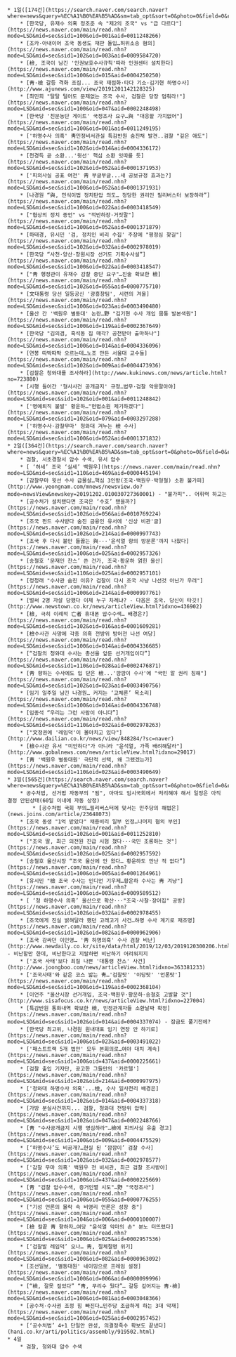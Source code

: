     * 1일([174건](https://search.naver.com/search.naver?where=news&query=%EC%A1%B0%EA%B5%AD&sm=tab_opt&sort=0&photo=0&field=0&reporter_article=&pd=3&ds=2019.12.01&de=2019.12.01&docid=&nso=so%3Ar%2Cp%3Afrom20191201to20191201%2Ca%3Aall&mynews=0&refresh_start=0&related=0))
        * [한국당, 유재수 의혹 정조준 속 "제2의 조국" vs "급 다르다"](https://news.naver.com/main/read.nhn?mode=LSD&mid=sec&sid1=100&oid=001&aid=0011248266)
        * [조카·아내이어 조국 동생도 재판 돌입…허위소송 혐의](https://news.naver.com/main/read.nhn?mode=LSD&mid=sec&sid1=102&oid=003&aid=0009584720)
        * [檢, 조국이 남긴 '인권보호수사규칙'따라 인권센터 설치한다](https://news.naver.com/main/read.nhn?mode=LSD&mid=sec&sid1=100&oid=015&aid=0004250250)
        * [靑·檢 갈등 격화 조짐... 조국 재점화·타다 기소·김기현 하명수사](http://www.ajunews.com/view/20191201142128325)
        * [최민희 "탈탈 털어도 문제없는 조국 수사, 검찰은 당장 멈춰라!"](https://news.naver.com/main/read.nhn?mode=LSD&mid=sec&sid1=100&oid=047&aid=0002248498)
        * [한국당 '친문농단 게이트' 국정조사 요구…與 "대응할 가치없어"](https://news.naver.com/main/read.nhn?mode=LSD&mid=sec&sid1=100&oid=001&aid=0011249195)
        * ['하명수사 의혹' 靑민정비서관실 특감반원 숨진채 발견..검찰 "깊은 애도"](https://news.naver.com/main/read.nhn?mode=LSD&mid=sec&sid1=102&oid=014&aid=0004336172)
        * [천경득 곧 소환...'윗선' 핵심 소환 잇따를 듯](https://news.naver.com/main/read.nhn?mode=LSD&mid=sec&sid1=102&oid=052&aid=0001371953)
        * ['피의사실 공표 여전' 靑 부글부글...새 공보규정 효과는?](https://news.naver.com/main/read.nhn?mode=LSD&mid=sec&sid1=100&oid=052&aid=0001371931)
        * [나경원 “與, 민식이법 정치탄압 의도… 정당한 권리인 필리버스터 보장하라”](https://news.naver.com/main/read.nhn?mode=LSD&mid=sec&sid1=100&oid=022&aid=0003418549)
        * ["협상의 정치 종언" vs "적반하장·거짓말"](https://news.naver.com/main/read.nhn?mode=LSD&mid=sec&sid1=100&oid=052&aid=0001371879)
        * [하태경, 유시민 '검, 정치인 비리 수집' 주장에 "평정심 찾길"](https://news.naver.com/main/read.nhn?mode=LSD&mid=sec&sid1=102&oid=032&aid=0002978019)
        * [한국당 “사천·양산·창원시장 선거도 기획수사설”](https://news.naver.com/main/read.nhn?mode=LSD&mid=sec&sid1=100&oid=022&aid=0003418547)
        * ["靑 행정관이 유재수 감찰 중단 요구"…진술 확보한 檢](https://news.naver.com/main/read.nhn?mode=LSD&mid=sec&sid1=102&oid=055&aid=0000775710)
        * [文대통령 당선 일등공신 '광흥창팀', 시련의 겨울](https://news.naver.com/main/read.nhn?mode=LSD&mid=sec&sid1=100&oid=023&aid=0003490480)
        * [울산 간 '백원우 별동대' 논란…野 "김기현 수사 개입 몸통 발본색원"](https://news.naver.com/main/read.nhn?mode=LSD&mid=sec&sid1=100&oid=119&aid=0002367649)
        * [한국당 "김의겸, 흑석동 집 매각? 공천받아 출마하나"](https://news.naver.com/main/read.nhn?mode=LSD&mid=sec&sid1=100&oid=014&aid=0004336096)
        * [연봉 따박따박 오르는데…노조 만든 서울대 교수들](https://news.naver.com/main/read.nhn?mode=LSD&mid=sec&sid1=102&oid=009&aid=0004473936)
        * [검찰은 청와대를 조사하라](http://www.kukinews.com/news/article.html?no=723880)
        * [시행 들어간 '형사사건 공개금지' 규정…법무·검찰 악용말아야](https://news.naver.com/main/read.nhn?mode=LSD&mid=sec&sid1=102&oid=001&aid=0011248842)
        * ['명예퇴직 불발' 황운하…"헌법소원 제기하겠다"](https://news.naver.com/main/read.nhn?mode=LSD&mid=sec&sid1=102&oid=079&aid=0003297288)
        * ['하명수사·감찰무마' 청와대 겨누는 檢 수사](https://news.naver.com/main/read.nhn?mode=LSD&mid=sec&sid1=100&oid=052&aid=0001371832)
    * 2일([364건](https://search.naver.com/search.naver?where=news&query=%EC%A1%B0%EA%B5%AD&sm=tab_opt&sort=0&photo=0&field=0&reporter_article=&pd=3&ds=2019.12.02&de=2019.12.02&docid=&nso=so%3Ar%2Cp%3Afrom20191202to20191202%2Ca%3Aall&mynews=0&refresh_start=0&related=0))
        * 검찰, 서초경찰서 압수 수색, 유서 압수
        * [ ‘허세’ 조국 ‘실세’ 백원우](https://news.naver.com/main/read.nhn?mode=LSD&mid=sec&sid1=110&oid=469&aid=0000445194)
        * [감찰무마 윗선 수사 급물살…핵심 3인방(조국·백원우·박형철) 소환 불가피](http://www.yeongnam.com/mnews/newsview.do?mode=newsView&newskey=20191202.010030727360001) - "불가피".. 어휘력 하고는
        * [공수처가 설치됐다면 조국은 ‘수호’ 됐을까?](https://news.naver.com/main/read.nhn?mode=LSD&mid=sec&sid1=102&oid=056&aid=0010769224)
        * [조국 펀드 수사받다 숨진 금융인 유서에 '신상 비관'글](https://news.naver.com/main/read.nhn?mode=LSD&mid=sec&sid1=102&oid=214&aid=0000997743)
        * [조국 후 다시 불만 들끓는 與···'윤석열 항의 방문론'까지 나왔다](https://news.naver.com/main/read.nhn?mode=LSD&mid=sec&sid1=100&oid=025&aid=0002957326)
        * [송철호 ‘문재인 찬스’ 쓴 건가, 조국·황운하 얽힌 울산](https://news.naver.com/main/read.nhn?mode=LSD&mid=sec&sid1=110&oid=025&aid=0002957101)
        * [정청래 "수사관 숨진 이유? 검찰이 다시 조국 사냥 나선것 아닌가 우려"](https://news.naver.com/main/read.nhn?mode=LSD&mid=sec&sid1=100&oid=214&aid=0000997761)
        * [벌써 2명 자살 당했다 이제 누구 차례냐? - 다음은 조국. 당신이 타깃!](http://www.newstown.co.kr/news/articleView.html?idxno=436902)
        * [檢, 극히 이례적 亡者 휴대폰 압수수색… 배경은?](https://news.naver.com/main/read.nhn?mode=LSD&mid=sec&sid1=102&oid=016&aid=0001609281)
        * [檢수사관 사망에 각종 의혹 전방위 방어전 나선 여당](https://news.naver.com/main/read.nhn?mode=LSD&mid=sec&sid1=100&oid=014&aid=0004336685)
        * [“검찰의 청와대 수사는 총선을 앞둔 선거개입이다”](https://news.naver.com/main/read.nhn?mode=LSD&mid=sec&sid1=110&oid=028&aid=0002476871)
        * [靑 향하는 수사에도 입 닫은 檢...'깜깜이 수사'에 "국민 알 권리 침해"](https://news.naver.com/main/read.nhn?mode=LSD&mid=sec&sid1=102&oid=023&aid=0003490756)
        * [임기 일주일 남긴 나경원… 커지는 ‘교체론’ 목소리](https://news.naver.com/main/read.nhn?mode=LSD&mid=sec&sid1=100&oid=014&aid=0004336748)
        * [임종석 “우리는 그런 사람이 아니다”](https://news.naver.com/main/read.nhn?mode=LSD&mid=sec&sid1=110&oid=032&aid=0002978263)
        * ["文정권에 '레임덕'이 몰아치고 있다"](http://www.dailian.co.kr/news/view/848284/?sc=naver)
        * [檢수사관 유서 "미안하다"가 아니라 "윤석열, 가족 배려해달라"](http://www.gobalnews.com/news/articleView.html?idxno=29017)
        * [靑 '백원우 별동대원' 극단적 선택, 왜 그랬겠는가](https://news.naver.com/main/read.nhn?mode=LSD&mid=sec&sid1=110&oid=023&aid=0003490649)
    * 3일([565건](https://search.naver.com/search.naver?where=news&query=%EC%A1%B0%EA%B5%AD&sm=tab_opt&sort=0&photo=0&field=0&reporter_article=&pd=3&ds=2019.12.03&de=2019.12.03&docid=&nso=so%3Ar%2Cp%3Afrom20191203to20191203%2Ca%3Aall&mynews=0&refresh_start=0&related=0))
        * 공수처법, 선거법 자동부의 "됨", 아마도 임시국회에서 처리해야 해서 일정은 아직 결정 안된상태(60일 이내에 자동 상정)
            * [공수처법 국회 부의…필리버스터에 맞서는 민주당의 해법은](news.joins.com/article/23648073)
        * [조국 동생 "1억 받았다" 채용비리 일부 인정…나머지 혐의 부인](https://news.naver.com/main/read.nhn?mode=LSD&mid=sec&sid1=102&oid=001&aid=0011252810)
        * ["조국 딸, 최근 의전원 진급 시험 쳤다···국민 조롱하는 것"](https://news.naver.com/main/read.nhn?mode=LSD&mid=sec&sid1=102&oid=025&aid=0002957592)
        * [송철호 울산시장 “조국 울산에 안 왔다… 황운하도 만난 적 없다”](https://news.naver.com/main/read.nhn?mode=LSD&mid=sec&sid1=100&oid=005&aid=0001264961)
        * [유시민 "檢 조국 수사는 인디언 기우제…황운하 수사는 靑 겨냥"](https://news.naver.com/main/read.nhn?mode=LSD&mid=sec&sid1=100&oid=003&aid=0009589512)
        * [ ‘청 하명수사 의혹’ 울산으로 확산···"조국·사찰·장어집" 공방](https://news.naver.com/main/read.nhn?mode=LSD&mid=sec&sid1=102&oid=032&aid=0002978455)
        * [조국에게 진실 밝혀달라 했던 고래고기 사건…하명 수사 계기로 재조명](https://news.naver.com/main/read.nhn?mode=LSD&mid=sec&sid1=102&oid=082&aid=0000962906)
        * [조국 감싸던 이인영… '靑 하명의혹' 수사 검찰 비난](http://www.newdaily.co.kr/site/data/html/2019/12/03/2019120300206.html) - 비난할만 한데, 비난한다고 지랄하면 비난하기 어려워지지
        * ['조국 사태'보다 죄질 나쁜 '대통령 찬스' 사건](http://www.joongboo.com/news/articleView.html?idxno=363381233)
        * ['조국사태'와 같은 코스 밟는 靑…'검찰탓' '야당탓' '언론탓'](https://news.naver.com/main/read.nhn?mode=LSD&mid=sec&sid1=100&oid=119&aid=0002368104)
        * [이언주 "울산시장 선거개입, 조국·백원우·황운하·송철호 고발할 것"](http://www.sisafocus.co.kr/news/articleView.html?idxno=227004)
        * [특감반원 통화내역 확보한 檢, 민정관계자들 소환날짜 확정](https://news.naver.com/main/read.nhn?mode=LSD&mid=sec&sid1=102&oid=014&aid=0004337074) - 잠금도 풀기전에?
        * [한국당 최고위, 나경원 원내대표 임기 연장 안 하기로](https://news.naver.com/main/read.nhn?mode=LSD&mid=sec&sid1=100&oid=023&aid=0003491022)
        * ['패스트트랙 5개 법안' 모두 본회의로…여야 대치 계속](https://news.naver.com/main/read.nhn?mode=LSD&mid=sec&sid1=100&oid=437&aid=0000225661)
        * [검찰 출입 기자단, 공고한 그들만의 '카르텔'](https://news.naver.com/main/read.nhn?mode=LSD&mid=sec&sid1=102&oid=214&aid=0000997975)
        * ['청와대 하명수사 의혹'...檢, 수사 일사천리 배경은](https://news.naver.com/main/read.nhn?mode=LSD&mid=sec&sid1=102&oid=014&aid=0004337318)
        * [가방 분실사건까지... 검찰, 청와대 전방위 압박](https://news.naver.com/main/read.nhn?mode=LSD&mid=sec&sid1=102&oid=047&aid=0002248766)
        * [靑 "수사공개금지 시행 명심하라"…檢에 피의사실 유출 경고](https://news.naver.com/main/read.nhn?mode=LSD&mid=sec&sid1=100&oid=009&aid=0004475529)
        * [‘하명수사’도 비공개?…현실 된 ‘깜깜이’ 검찰 수사](https://news.naver.com/main/read.nhn?mode=LSD&mid=sec&sid1=102&oid=032&aid=0002978577)
        * ['감찰 무마 의혹' 백원우 전 비서관, 최근 검찰 조사받아](https://news.naver.com/main/read.nhn?mode=LSD&mid=sec&sid1=100&oid=437&aid=0000225669)
        * [靑 "검찰 압수수색, 증거인멸 시도"…野 "국정조사"](https://news.naver.com/main/read.nhn?mode=LSD&mid=sec&sid1=100&oid=055&aid=0000776255)
        * ["기성 언론의 몰락 속 비영리 언론은 성장 중"](https://news.naver.com/main/read.nhn?mode=LSD&mid=sec&sid1=104&oid=006&aid=0000100007)
        * [檢 칼끝 靑 향하자…여당 "윤석열 악마의 손" 분노 터뜨렸다](https://news.naver.com/main/read.nhn?mode=LSD&mid=sec&sid1=100&oid=025&aid=0002957536)
        * [‘검찰발 레임덕’ 오나… 靑, 절체절명 위기](https://news.naver.com/main/read.nhn?mode=LSD&mid=sec&sid1=100&oid=082&aid=0000963092)
        * [조선일보, '별동대원' 네이밍으로 프레임 설정](https://news.naver.com/main/read.nhn?mode=LSD&mid=sec&sid1=100&oid=006&aid=0000099996)
        * [“檢, 잘못 짚었다” “靑, 무리수 뒀다”… 갈등 깊어지는 靑·檢](https://news.naver.com/main/read.nhn?mode=LSD&mid=sec&sid1=100&oid=081&aid=0003048366)
        * [공수처·수사권 조정 힘 빠진다…민주당 조급하게 하는 3대 악재](https://news.naver.com/main/read.nhn?mode=LSD&mid=sec&sid1=100&oid=025&aid=0002957452)
        * [‘공수처법’ 4+1 단일안 완성, 의결정족수 확보도 끝냈다](hani.co.kr/arti/politics/assembly/919502.html)
    * 4일
        * 검찰, 청와대 압수 수색

